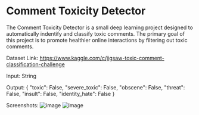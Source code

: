 # Comment Toxicity Detector

The Comment Toxicity Detector is a small deep learning project designed to automatically indentify and classify toxic comments. The primary goal of this project is to promote healthier online interactions by filtering out toxic comments.

Dataset Link: https://www.kaggle.com/c/jigsaw-toxic-comment-classification-challenge

Input: String

Output: {
  "toxic": False,
  "severe_toxic": False,
  "obscene": False,
  "threat": False,
  "insult": False,
  "identity_hate": False
}

Screenshots:
![image](https://github.com/hbhavsar1002/comment_toxicity_detector/assets/30213124/5b4cce1e-da51-48d8-bbe9-60fe54df0b7c)
![image](https://github.com/hbhavsar1002/comment_toxicity_detector/assets/30213124/8e688f93-d7dc-4b92-a0da-32c85ded2034)
